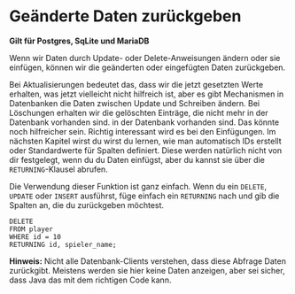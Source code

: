 # Geänderte Daten zurückgeben

**Gilt für Postgres, SqLite und MariaDB**

Wenn wir Daten durch Update- oder Delete-Anweisungen ändern oder sie einfügen, können wir die geänderten oder eingefügten Daten zurückgeben.

Bei Aktualisierungen bedeutet das, dass wir die jetzt gesetzten Werte erhalten, was jetzt vielleicht nicht hilfreich ist, aber es gibt Mechanismen in Datenbanken
die Daten zwischen Update und Schreiben ändern. Bei Löschungen erhalten wir die gelöschten Einträge, die nicht mehr in der Datenbank vorhanden sind.
in der Datenbank vorhanden sind. Das könnte noch hilfreicher sein. Richtig interessant wird es bei den Einfügungen. Im nächsten Kapitel wirst du
wirst du lernen, wie man automatisch IDs erstellt oder Standardwerte für Spalten definiert. Diese werden natürlich nicht von dir festgelegt, wenn du
du Daten einfügst, aber du kannst sie über die `RETURNING`-Klausel abrufen.

Die Verwendung dieser Funktion ist ganz einfach. Wenn du ein `DELETE`, `UPDATE` oder `INSERT` ausführst, füge einfach ein `RETURNING` nach
und gib die Spalten an, die du zurückgeben möchtest.

```mariadb
DELETE
FROM player
WHERE id = 10
RETURNING id, spieler_name;
```

**Hinweis:** Nicht alle Datenbank-Clients verstehen, dass diese Abfrage Daten zurückgibt. Meistens werden sie hier keine Daten anzeigen, aber sei sicher, dass Java das mit dem richtigen Code kann.

